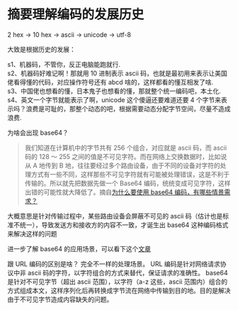 # 摘要理解编码的发展历史

2 hex -> 10 hex -> ascii -> unicode -> utf-8

大致是根据历史的发展：

s1、机器码，不管你，反正电脑能跑就行.  
s2、机器码好难记啊！那就用 10 进制表示 ascii 码，也就是最初用来表示让美国佬看得懂的代码，对应操作符号还有 abcd 啥的，这样都看的懂互相发了啥.  
s3、中国佬也想看的懂，日本鬼子也想看的懂，那就整个统一编码吧，本土化.  
s4、英文一个字节就能表示了啊，unicode 这个傻逼还要难道还要 4 个字节来表示吗？浪费是可耻的，那整个动态的吧，根据需要动态分配字节空间，尽量不造成浪费.  

为啥会出现 base64？

> 我们知道在计算机中的字节共有 256 个组合，对应就是 ascii 码，而 ascii 码的 128 ～ 255 之间的值是不可见字符。而在网络上交换数据时，比如说从 A 地传到 B 地，往往要经过多个路由设备，由于不同的设备对字符的处理方式有一些不同，这样那些不可见字符就有可能被处理错误，这是不利于传输的。所以就先把数据先做一个 Base64 编码，统统变成可见字符，这样出错的可能性就大降低了。摘自[为什么要使用 base64 编码，有哪些情景需求？](https://www.zhihu.com/question/36306744/answer/71626823)

大概意思是针对传输过程中，某些路由设备会屏蔽不可见的 ascii 码（估计也是标准不统一），导致发送方和接收方的内容不一致，才诞生出 base64 这种编码格式来解决这样的问题

进一步了解 base64 的应用场景，可以看下这个[文章](https://www.birdpython.com/posts/1/59/)

跟 URL 编码的区别是啥？
完全不一样的处理场景。
URL 编码是针对网络请求协议中非 ascii 码的字符，以字符组合的方式来替代，保证请求的准确性。
base64 是针对不可见字节（超出 ascii 范围），以字符（a-z 这些，ascii 范围内）组合的方式组成本文，这样序列化后再转换成字节流在网络中传输到目的地。目的是解决由于不可见字节造成内容缺失的问题。
